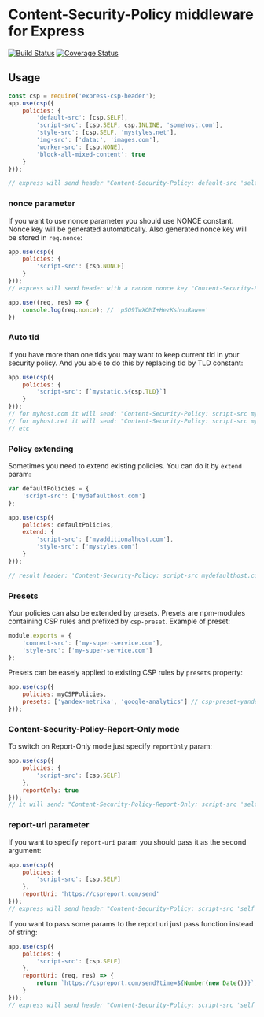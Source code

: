# Content-Security-Policy middleware for Express
[![Build Status](https://travis-ci.org/frux/express-csp-header.svg?branch=master)](https://travis-ci.org/frux/express-csp-header)
[![Coverage Status](https://coveralls.io/repos/github/frux/express-csp-header/badge.svg?branch=master)](https://coveralls.io/github/frux/express-csp-header?branch=master)

## Usage

```js
const csp = require('express-csp-header');
app.use(csp({
    policies: {
        'default-src': [csp.SELF],
        'script-src': [csp.SELF, csp.INLINE, 'somehost.com'],
        'style-src': [csp.SELF, 'mystyles.net'],
        'img-src': ['data:', 'images.com'],
        'worker-src': [csp.NONE],
        'block-all-mixed-content': true
    }
}));

// express will send header "Content-Security-Policy: default-src 'self'; script-src 'self' 'unsafe-inline' somehost.com; style-src 'self' mystyles.net; img-src data: images.com; workers-src 'none'; block-all-mixed-content; report-uri https://cspreport.com/send;'
```

### nonce parameter

If you want to use nonce parameter you should use NONCE constant. Nonce key will be generated automatically. Also generated nonce key will be stored in ``req.nonce``:

```js
app.use(csp({
    policies: {
        'script-src': [csp.NONCE]
    }
}));
// express will send header with a random nonce key "Content-Security-Policy: script-src 'nonce-pSQ9TwXOMI+HezKshnuRaw==';"

app.use((req, res) => {
    console.log(req.nonce); // 'pSQ9TwXOMI+HezKshnuRaw=='
})
```

### Auto tld

If you have more than one tlds you may want to keep current tld in your security policy. And you able to do this by replacing tld by TLD constant:

```js
app.use(csp({
    policies: {
        'script-src': [`mystatic.${csp.TLD}`]
    }
}));
// for myhost.com it will send: "Content-Security-Policy: script-src mystatic.com;"
// for myhost.net it will send: "Content-Security-Policy: script-src mystatic.net;"
// etc
```

### Policy extending

Sometimes you need to extend existing policies. You can do it by `extend` param:

```js
var defaultPolicies = {
    'script-src': ['mydefaulthost.com']
};

app.use(csp({
    policies: defaultPolicies,
    extend: {
        'script-src': ['myadditionalhost.com'],
        'style-src': ['mystyles.com']
    }
}));

// result header: 'Content-Security-Policy: script-src mydefaulthost.com myadditionalhost.com; style-src: mystyles.com;'
```

### Presets

Your policies can also be extended by presets. Presets are npm-modules containing CSP rules and prefixed by ``csp-preset``. Example of preset:

```js
module.exports = {
	'connect-src': ['my-super-service.com'],
	'style-src': ['my-super-service.com']
};
```

Presets can be easely applied to existing CSP rules by ``presets`` property:

```js
app.use(csp({
    policies: myCSPPolicies,
    presets: ['yandex-metrika', 'google-analytics'] // csp-preset-yandex-metrika and csp-preset-google-analytics will be apllied
}));
```

### Content-Security-Policy-Report-Only mode

To switch on Report-Only mode just specify `reportOnly` param:

```js
app.use(csp({
    policies: {
        'script-src': [csp.SELF]
    },
    reportOnly: true
}));
// it will send: "Content-Security-Policy-Report-Only: script-src 'self';"
```

### report-uri parameter

If you want to specify ``report-uri`` param you should pass it as the second argument:

```js
app.use(csp({
    policies: {
        'script-src': [csp.SELF]
    },
    reportUri: 'https://cspreport.com/send'
}));
// express will send header "Content-Security-Policy: script-src 'self'; report-uri https://cspreport.com/send;"
```

If you want to pass some params to the report uri just pass function instead of string:

```js
app.use(csp({
    policies: {
        'script-src': [csp.SELF]
    },
    reportUri: (req, res) => {
        return `https://cspreport.com/send?time=${Number(new Date())}`;
    }
}));
// express will send header "Content-Security-Policy: script-src 'self'; report-uri https://cspreport.com/send?time=1460467355592;"
```
